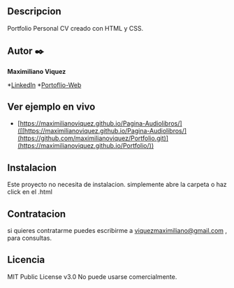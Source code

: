 ## Descripcion

Portfolio Personal CV creado con HTML y CSS.

## Autor ✒️
**Maximiliano Viquez**

*[LinkedIn](https://www.linkedin.com/in/maximiliano-viquez/)
*[Portoflio-Web](https://maximilianoviquez.github.io/Portfolio/)

## Ver ejemplo en vivo
- [https://maximilianoviquez.github.io/Pagina-Audiolibros/]([[https://maximilianoviquez.github.io/Pagina-Audiolibros/](https://github.com/maximilianoviquez/Portfolio.git)](https://maximilianoviquez.github.io/Portfolio/))

## Instalacion
Este proyecto no necesita de instalacion. simplemente abre la carpeta o haz click en el .html

## Contratacion
si quieres contratarme puedes escribirme a viquezmaximiliano@gmail.com , para consultas.

## Licencia
MIT Public License v3.0
No puede usarse comercialmente.
